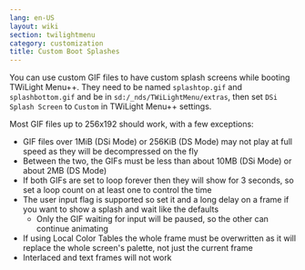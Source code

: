 ```yaml
---
lang: en-US
layout: wiki
section: twilightmenu
category: customization
title: Custom Boot Splashes
---
```


You can use custom GIF files to have custom splash screens while booting TWiLight Menu++. They need to be named `splashtop.gif` and `splashbottom.gif` and be in `sd:/_nds/TWiLightMenu/extras`, then set `DSi Splash Screen` to `Custom` in TWiLight Menu++ settings.

Most GIF files up to 256x192 should work, with a few exceptions:
- GIF files over 1MiB (DSi Mode) or 256KiB (DS Mode) may not play at full speed as they will be decompressed on the fly
- Between the two, the GIFs must be less than about 10MB (DSi Mode) or about 2MB (DS Mode)
- If both GIFs are set to loop forever then they will show for 3 seconds, so set a loop count on at least one to control the time
- The user input flag is supported so set it and a long delay on a frame if you want to show a splash and wait like the defaults
  - Only the GIF waiting for input will be paused, so the other can continue animating
- If using Local Color Tables the whole frame must be overwritten as it will replace the whole screen's palette, not just the current frame
- Interlaced and text frames will not work
